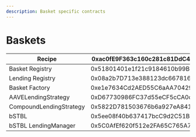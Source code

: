 ```yaml
---
description: Basket specific contracts
---
```


# Baskets



| Recipe                  | 0xac0fE9F363c160c281c81DdC49d0AA8cE04C02Eb | [Link](https://etherscan.io/address/0xac0fE9F363c160c281c81DdC49d0AA8cE04C02Eb) |
| ----------------------- | ------------------------------------------ | ------------------------------------------------------------------------------- |
| Basket Registry         | 0x51801401e1f21c9184610b99B978D050a374566E | [Link](https://etherscan.io/address/0x51801401e1f21c9184610b99B978D050a374566E) |
| Lending Registry        | 0x08a2b7D713e388123dc6678168656659d297d397 | [Link](https://etherscan.io/address/0x08a2b7D713e388123dc6678168656659d297d397) |
| Basket Factory          | 0xe1e7634Cd2AED55C6aAA704299E735987f372b70 | [Link](https://etherscan.io/address/0xe1e7634Cd2AED55C6aAA704299E735987f372b70) |
| AAVELendingStrategy     | 0xD67730986FC37d55eCF5cCA0d2D854f4FCf5d876 | [Link](https://etherscan.io/address/0xD67730986FC37d55eCF5cCA0d2D854f4FCf5d876) |
| CompoundLendingStrategy | 0x5822D781503676b6a927eA841039465193CA213a | [Link](https://etherscan.io/address/0x5822D781503676b6a927eA841039465193CA213a) |
| bSTBL                   | 0x5ee08f40b637417bcC9d2C51B62F4820ec9cF5D8 | [Link](https://etherscan.io/address/0x5ee08f40b637417bcC9d2C51B62F4820ec9cF5D8) |
| bSTBL LendingManager    | 0x5C0AfEf620f512e2FA65C765A72fa46f9A41C6BD | [Link](https://etherscan.io/address/0x5C0AfEf620f512e2FA65C765A72fa46f9A41C6BD) |
